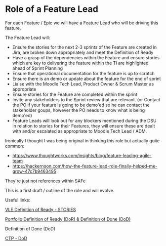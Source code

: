 # Role of a Feature Lead

For each Feature / Epic we will have a Feature Lead who will be driving this feature.

The Feature Lead will:

-   Ensure the stories for the next 2-3 sprints of the Feature are created in Jira, are broken down appropriately and meet the Definition of Ready
-   Have a grasp of the dependencies within the Feature and ensure stories which are key to delivering the feature within the TI are highlighted ahead of Sprint Planning
-   Ensure that operational documentation for the feature is up to scratch
-   Ensure there is an demo or update about the feature for the end of sprint
-   Liaise with the Moodle Tech Lead, Product Owner & Scrum Master as appropriate
-   Ensure stories for the Feature are completed within the sprint
-   Invite any stakeholders to the Sprint review that are relevant. (or Contact the PO if your feature is going to be demo'ed so he can contact the stakeholder goups, however the PO needs to know what is being demo'ed)
-   Feature Leads will look out for any blockers mentioned during the DSU in relation to stories for their Features, they will ensure these are dealt with and/or escalated as appropriate to Moodle Tech Lead / ADM.

Ironically I thought I was being original in thinking this role but actually quite common:

-   <https://www.thoughtworks.com/insights/blog/feature-leading-agile-team>
-   <https://hackernoon.com/how-the-feature-lead-role-finally-helped-me-grow-47c7b9463495>

They're just not references within SAFe

This is a first draft / outline of the role and will evolve.

Useful links:

[VLE Definition of Ready - STORIES](https://wiki.ucl.ac.uk/display/ED/VLE+Definition+of+Ready+-+STORIES)

[Portfolio Definition of Ready (DoR) & Definition of Done (DoD)](https://wiki.ucl.ac.uk/pages/viewpage.action?pageId=174644361)

Definition of Done (DoD)

[CTP - DoD](https://miro.com/app/board/uXjVOXJMH7w=/)
